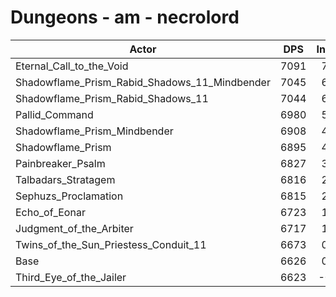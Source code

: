 # Dungeons - am - necrolord
| Actor | DPS | Increase |
|---|:---:|:---:|
|Eternal_Call_to_the_Void|7091|7.02%|
|Shadowflame_Prism_Rabid_Shadows_11_Mindbender|7045|6.32%|
|Shadowflame_Prism_Rabid_Shadows_11|7044|6.31%|
|Pallid_Command|6980|5.34%|
|Shadowflame_Prism_Mindbender|6908|4.26%|
|Shadowflame_Prism|6895|4.06%|
|Painbreaker_Psalm|6827|3.03%|
|Talbadars_Stratagem|6816|2.87%|
|Sephuzs_Proclamation|6815|2.85%|
|Echo_of_Eonar|6723|1.46%|
|Judgment_of_the_Arbiter|6717|1.37%|
|Twins_of_the_Sun_Priestess_Conduit_11|6673|0.71%|
|Base|6626|0.00%|
|Third_Eye_of_the_Jailer|6623|-0.05%|
